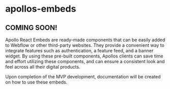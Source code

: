 # apollos-embeds

## COMING SOON!

Apollo React Embeds are ready-made components that can be easily added to
Webflow or other third-party websites. They provide a convenient way to
integrate features such as authentication, a feature feed, and a banner widget.
By using these pre-built components, Apollos clients can save time and effort
utilizing these components, and can ensure a consistent look and feel across all
their digital products.

Upon completion of the MVP development, documentation will be created on how to
use these embeds.
